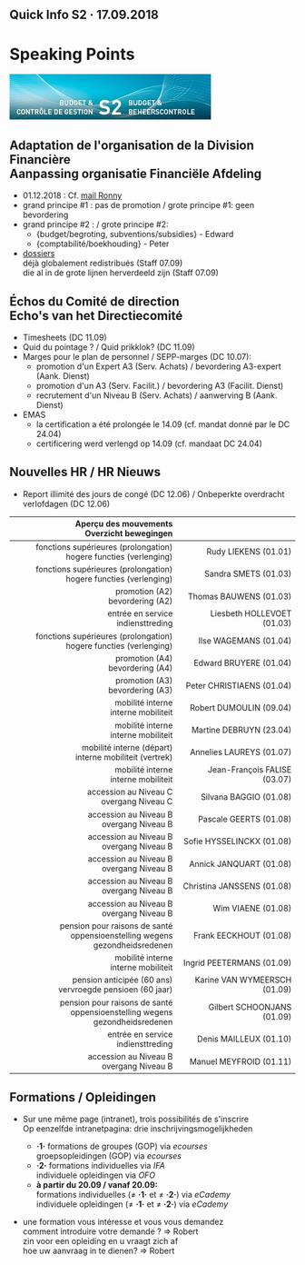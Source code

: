 <link rel="stylesheet" href="S2.css">

## Quick Info S2 &middot; 17.09.2018

# Speaking Points

![](header.jpg)

## Adaptation de l'organisation de la Division Financière<br>Aanpassing organisatie Financiële Afdeling

* 01.12.2018 : Cf. [mail Ronny](Mail_RDebbaut_20180907.pdf)
* grand principe #1 : pas de promotion / grote principe #1: geen bevordering
* grand principe #2 : / grote principe #2: 
    * {budget/begroting, subventions/subsidies} - Edward
    * {comptabilité/boekhouding} - Peter
* [dossiers](Taken_RDebbaut.pdf)<br>déjà globalement redistribués  (Staff 07.09)<br>die al in de grote lijnen herverdeeld zijn (Staff 07.09)

## &Eacute;chos du Comité de direction<br>Echo's van het Directiecomité

* Timesheets (DC 11.09)
* Quid du pointage ? / Quid prikklok? (DC 11.09)
* Marges pour le plan de personnel / SEPP-marges (DC 10.07): 
    * promotion d'un Expert A3 (Serv. Achats) / bevordering A3-expert (Aank. Dienst) 
    * promotion d'un A3 (Serv. Facilit.) / bevordering A3 (Facilit. Dienst)
    * recrutement d'un Niveau B (Serv. Achats) / aanwerving B (Aank. Dienst)
* EMAS
    * la certification a été prolongée le 14.09 (cf. mandat donné par le DC 24.04)
    * certificering werd verlengd op 14.09 (cf. mandaat DC 24.04)

## Nouvelles HR / HR Nieuws

* Report illimité des jours de congé (DC 12.06) / Onbeperkte overdracht verlofdagen (DC 12.06)

| Aperçu des mouvements<br>Overzicht bewegingen | &nbsp; |
| ---: | ---: |
|fonctions supérieures (prolongation)<br>hogere functies (verlenging) | Rudy LIEKENS (01.01)
fonctions supérieures (prolongation)<br>hogere functies (verlenging) | Sandra SMETS (01.03)
promotion (A2)<br>bevordering (A2) | Thomas BAUWENS (01.03)
entrée en service<br>indiensttreding | Liesbeth HOLLEVOET (01.03)
fonctions supérieures (prolongation)<br>hogere functies (verlenging) | Ilse WAGEMANS (01.04)
promotion (A4)<br>bevordering (A4) | Edward BRUYERE (01.04)
promotion (A3)<br>bevordering (A3) | Peter CHRISTIAENS (01.04)
mobilité interne<br>interne mobiliteit | Robert DUMOULIN (09.04)
mobilité interne<br>interne mobiliteit | Martine DEBRUYN (23.04)
mobilité interne (départ)<br>interne mobiliteit (vertrek) | Annelies LAUREYS (01.07)
mobilité interne<br>interne mobiliteit | Jean-François FALISE (03.07)
accession au Niveau C<br>overgang Niveau C | Silvana BAGGIO (01.08)
accession au Niveau B<br>overgang Niveau B | Pascale GEERTS (01.08)
accession au Niveau B<br>overgang Niveau B | Sofie HYSSELINCKX (01.08)
accession au Niveau B<br>overgang Niveau B | Annick JANQUART (01.08)
accession au Niveau B<br>overgang Niveau B | Christina JANSSENS (01.08)
accession au Niveau B<br>overgang Niveau B | Wim VIAENE (01.08)
pension pour raisons de santé<br>oppensioenstelling wegens gezondheidsredenen | Frank EECKHOUT (01.08)
mobilité interne<br>interne mobiliteit | Ingrid PEETERMANS (01.09)
pension anticipée (60 ans)<br>vervroegde pensioen (60 jaar) | Karine VAN WYMEERSCH (01.09)
| pension pour raisons de santé<br>oppensioenstelling wegens gezondheidsredenen | Gilbert SCHOONJANS (01.09)
entrée en service<br>indiensttreding | Denis MAILLEUX (01.10)
accession au Niveau B<br>overgang Niveau B | Manuel MEYFROID (01.11)

## Formations / Opleidingen

* Sur une même page (intranet), trois possibilités de s'inscrire<br>Op eenzelfde intranetpagina: drie inschrijvingsmogelijkheden

    * **&middot;1&middot;** formations de groupes (GOP) via *ecourses*<br>groepsopleidingen (GOP) via *ecourses*
    * **&middot;2&middot;** formations individuelles via *IFA*<br>individuele opleidingen via *OFO*
    * **à partir du 20.09 / vanaf 20.09:**<br>formations individuelles (&ne; **&middot;1&middot;** et &ne; **&middot;2&middot;**) via *eCademy*<br>individuele opleidingen (&ne; **&middot;1&middot;** et &ne; **&middot;2&middot;**) via *eCademy*
* une formation vous intéresse et vous vous demandez<br>comment introduire votre demande ? =&gt; Robert<br>zin voor een opleiding en u vraagt zich af<br>hoe uw aanvraag in te dienen? =&gt; Robert